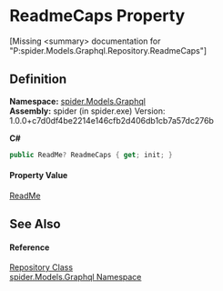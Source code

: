 # ReadmeCaps Property


\[Missing &lt;summary&gt; documentation for "P:spider.Models.Graphql.Repository.ReadmeCaps"\]



## Definition
**Namespace:** <a href="a7324a28-4f46-beaa-9269-26a8fa385391">spider.Models.Graphql</a>  
**Assembly:** spider (in spider.exe) Version: 1.0.0+c7d0df4be2214e146cfb2d406db1cb7a57dc276b

**C#**
``` C#
public ReadMe? ReadmeCaps { get; init; }
```



#### Property Value
<a href="fcdbccb2-80e1-2ed5-db18-97d4812e9893">ReadMe</a>

## See Also


#### Reference
<a href="d257c7db-b747-0f93-dbc7-2897f0d62f6d">Repository Class</a>  
<a href="a7324a28-4f46-beaa-9269-26a8fa385391">spider.Models.Graphql Namespace</a>  
